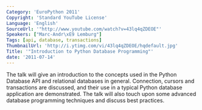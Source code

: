 ```yaml
---
Category: 'EuroPython 2011'
Copyright: 'Standard YouTube License'
Language: 'English'
SourceUrl: '"http://www.youtube.com/watch?v=43lq4qZDEOE"'
Speakers: ["Marc-Andr\xE9 Lemburg"]
Tags: [api, database, transactions]
ThumbnailUrl: 'http://i.ytimg.com/vi/43lq4qZDEOE/hqdefault.jpg'
Title: '"Introduction to Python Database Programming"'
date: '2011-07-14'
---
```

The talk will give an introduction to the concepts used in the Python Database
API and relational databases in general. Connection, cursors and transactions
are discussed, and their use in a typical Python database application are
demonstrated. The talk will also touch upon some advanced database programming
techniques and discuss best practices.

